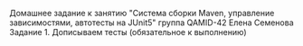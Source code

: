 Домашнее задание к занятию "Система сборки Maven, управление зависимостями, автотесты на JUnit5"
группа QAMID-42 Елена Семенова
Задание 1. Дописываем тесты (обязательное к выполнению) 